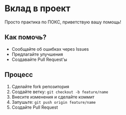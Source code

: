 # Вклад в проект

Просто практика по ПОКС, приветствую вашу помощь!

## Как помочь?

- Сообщайте об ошибках через Issues
- Предлагайте улучшения 
- Создавайте Pull Request'ы

## Процесс

1. Сделайте fork репозитория
2. Создайте ветку: `git checkout -b feature/name`
3. Внесите изменения и сделайте коммит
4. Запушьте: `git push origin feature/name`
5. Создайте Pull Request